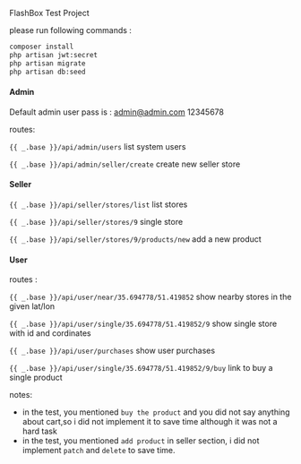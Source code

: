 FlashBox Test Project 

please run following commands : 
```bash
composer install
php artisan jwt:secret
php artisan migrate
php artisan db:seed
```

#### Admin
Default admin user pass is : admin@admin.com 12345678

routes: 

`{{ _.base }}/api/admin/users` list system users

`{{ _.base }}/api/admin/seller/create` create new seller store


#### Seller

`{{ _.base }}/api/seller/stores/list` list stores

`{{ _.base }}/api/seller/stores/9` single store

`{{ _.base }}/api/seller/stores/9/products/new` add a new product

#### User

routes :

`{{ _.base }}/api/user/near/35.694778/51.419852` show nearby stores in the given lat/lon

`{{ _.base }}/api/user/single/35.694778/51.419852/9` show single store with id and cordinates

`{{ _.base }}/api/user/purchases` show user purchases

`{{ _.base }}/api/user/single/35.694778/51.419852/9/buy` link to buy a single product


notes: 
- in the test, you mentioned `buy the product` and you did not say anything about cart,so i did not implement it to save time although it was not a hard task
- in the test, you mentioned `add product` in seller section, i did not implement `patch` and `delete` to save time.
